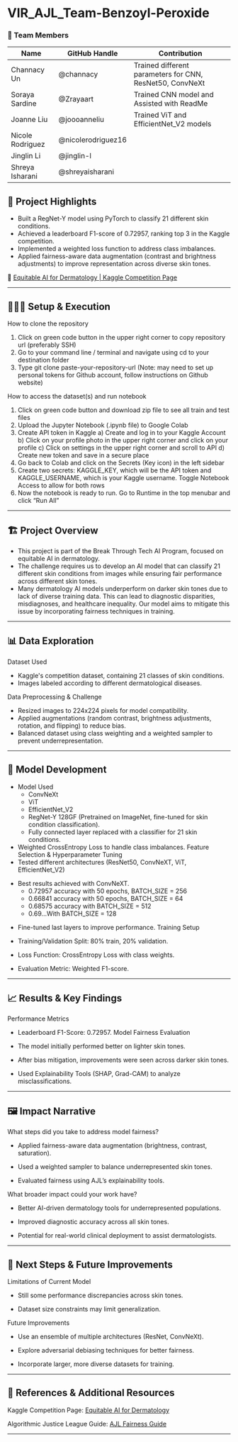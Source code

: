 # VIR_AJL_Team-Benzoyl-Peroxide

### **👥 Team Members**

| Name | GitHub Handle | Contribution |
| ----- | ----- | ----- |
| Channacy Un | @channacy | Trained different parameters for CNN, ResNet50, ConvNeXt
| Soraya Sardine | @Zrayaart | Trained CNN model and Assisted with ReadMe
| Joanne Liu | @joooanneliu | Trained ViT and EfficientNet_V2 models
| Nicole Rodriguez | @nicolerodriguez16 | 
| Jinglin Li| @jinglin-l | 
|Shreya Isharani| @shreyaisharani |


## **🎯 Project Highlights**

* Built a RegNet-Y model using PyTorch to classify 21 different skin conditions.
* Achieved a leaderboard F1-score of 0.72957, ranking top 3 in the Kaggle competition.
* Implemented a weighted loss function to address class imbalances.
* Applied fairness-aware data augmentation (contrast and brightness adjustments) to improve representation across diverse skin tones.

🔗 [Equitable AI for Dermatology | Kaggle Competition Page](https://www.kaggle.com/competitions/bttai-ajl-2025/overview)

---

## **👩🏽‍💻 Setup & Execution**

How to clone the repository
1) Click on green code button in the upper right corner to copy repository url (preferably SSH)
2) Go to your command line / terminal and navigate using cd to your destination folder
3) Type git clone paste-your-repository-url (Note: may need to set up personal tokens for Github account, follow instructions on Github website)

How to access the dataset(s) and run notebook
1) Click on green code button and download zip file to see all train and test files
2) Upload the Jupyter Notebook (.ipynb file) to Google Colab
3) Create API token in Kaggle
a) Create and log in to your Kaggle Account
b) Click on your profile photo in the upper right corner and click on your profile
c) Click on settings in the upper right corner and scroll to API
d) Create new token and save in a secure place
4) Go back to Colab and click on the Secrets (Key icon) in the left sidebar
5) Create two secrets: KAGGLE_KEY, which will be the API token and KAGGLE_USERNAME, which is your Kaggle username. Toggle Notebook Access to allow for both rows
6) Now the notebook is ready to run. Go to Runtime in the top menubar and click “Run All”

---

## **🏗️ Project Overview**

* This project is part of the Break Through Tech AI Program, focused on equitable AI in dermatology.
* The challenge requires us to develop an AI model that can classify 21 different skin conditions from images while ensuring fair performance across different skin tones.
* Many dermatology AI models underperform on darker skin tones due to lack of diverse training data. This can lead to diagnostic disparities, misdiagnoses, and healthcare inequality. Our model aims to mitigate this issue by incorporating fairness techniques in training.

---

## **📊 Data Exploration**

Dataset Used
* Kaggle's competition dataset, containing 21 classes of skin conditions.
* Images labeled according to different dermatological diseases.


Data Preprocessing & Challenge
* Resized images to 224x224 pixels for model compatibility.
* Applied augmentations (random contrast, brightness adjustments, rotation, and flipping) to reduce bias.
* Balanced dataset using class weighting and a weighted sampler to prevent underrepresentation.
---

## **🧠 Model Development**

* Model Used
     * ConvNeXt
     * ViT
     * EfficientNet_V2
     * RegNet-Y 128GF (Pretrained on ImageNet, fine-tuned for skin condition classification).
     * Fully connected layer replaced with a classifier for 21 skin conditions.
* Weighted CrossEntropy Loss to handle class imbalances.
Feature Selection & Hyperparameter Tuning
* Tested different architectures (ResNet50, ConvNeXT, ViT, EfficientNet_V2)


- Best results achieved with ConvNeXT.
     * 0.72957 accuracy with 50 epochs, BATCH_SIZE = 256
     * 0.66841 accuracy with 50 epochs, BATCH_SIZE = 64
     * 0.68575 accuracy with BATCH_SIZE = 512
     * 0.69…With BATCH_SIZE = 128

* Fine-tuned last layers to improve performance.
Training Setup
* Training/Validation Split: 80% train, 20% validation.


* Loss Function: CrossEntropy Loss with class weights.


* Evaluation Metric: Weighted F1-score.

---

## **📈 Results & Key Findings**
Performance Metrics
* Leaderboard F1-Score: 0.72957.
Model Fairness Evaluation
* The model initially performed better on lighter skin tones.


* After bias mitigation, improvements were seen across darker skin tones.


* Used Explainability Tools (SHAP, Grad-CAM) to analyze misclassifications.

---

## **🖼️ Impact Narrative**
What steps did you take to address model fairness?
* Applied fairness-aware data augmentation (brightness, contrast, saturation).


* Used a weighted sampler to balance underrepresented skin tones.


* Evaluated fairness using AJL’s explainability tools.


What broader impact could your work have?
* Better AI-driven dermatology tools for underrepresented populations.


* Improved diagnostic accuracy across all skin tones.


* Potential for real-world clinical deployment to assist dermatologists.
---

## **🚀 Next Steps & Future Improvements**
Limitations of Current Model
* Still some performance discrepancies across skin tones.


* Dataset size constraints may limit generalization.


Future Improvements
* Use an ensemble of multiple architectures (ResNet, ConvNeXt).


* Explore adversarial debiasing techniques for better fairness.


* Incorporate larger, more diverse datasets for training.

---

## **📄 References & Additional Resources**

Kaggle Competition Page: [Equitable AI for Dermatology](https://www.kaggle.com/competitions/bttai-ajl-2025)

Algorithmic Justice League Guide: [AJL Fairness Guide](https://drive.google.com/file/d/1kYKaVNR_l7Abx2kebs3AdDi6TlPviC3q/view)

---


